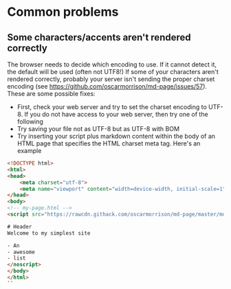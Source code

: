 # Common problems

## Some characters/accents aren't rendered correctly
The browser needs to decide which encoding to use. If it cannot detect it, the default will be used (often not UTF8!) If some of your characters aren't rendered correctly, probably your server isn't sending the proper charset encoding (see https://github.com/oscarmorrison/md-page/issues/57). These are some possible fixes:
- First, check your web server and try to set the charset encoding to UTF-8. If you do not have access to your web server, then try one of the following
- Try saving your file not as UTF-8 but as UTF-8 with BOM
- Try inserting your script plus markdown content within the body of an HTML page that specifies the HTML charset meta tag. Here's an example

```html
<!DOCTYPE html>
<html>
<head>
    <meta charset="utf-8">
    <meta name="viewport" content="width=device-width, initial-scale=1">
</head>
<body>
<!-- my-page.html --> 
<script src="https://rawcdn.githack.com/oscarmorrison/md-page/master/md-page.js"></script><noscript>

# Header
Welcome to my simplest site

- An
- awesome
- list
</noscript>
</body>
</html>
``

